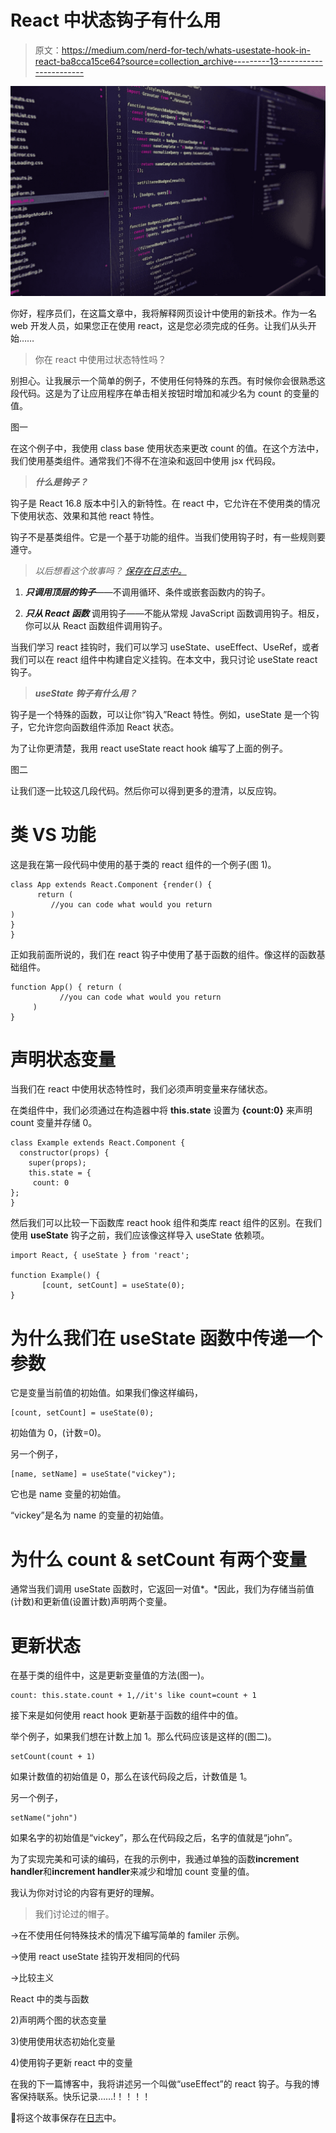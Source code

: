 # React 中状态钩子有什么用

> 原文：<https://medium.com/nerd-for-tech/whats-usestate-hook-in-react-ba8cca15ce64?source=collection_archive---------13----------------------->

![](img/bebe05dc2588ebe46a682cfa8f7e7221.png)

你好，程序员们，在这篇文章中，我将解释网页设计中使用的新技术。作为一名 web 开发人员，如果您正在使用 react，这是您必须完成的任务。让我们从头开始……

> 你在 react 中使用过状态特性吗？

别担心。让我展示一个简单的例子，不使用任何特殊的东西。有时候你会很熟悉这段代码。这是为了让应用程序在单击相关按钮时增加和减少名为 count 的变量的值。

图一

在这个例子中，我使用 class base 使用状态来更改 count 的值。在这个方法中，我们使用基类组件。通常我们不得不在渲染和返回中使用 jsx 代码段。

> ***什么是钩子？***

钩子是 React 16.8 版本中引入的新特性。在 react 中，它允许在不使用类的情况下使用状态、效果和其他 react 特性。

钩子不是基类组件。它是一个基于功能的组件。当我们使用钩子时，有一些规则要遵守。

> *以后想看这个故事吗？* [*保存在日志中。*](https://usejournal.com/?utm_source=medium.com&utm_medium=noteworthy_blog&utm_campaign=tech&utm_content=guest_post_read_later_text)

01) ***只调用顶层的钩子***——不调用循环、条件或嵌套函数内的钩子。

02) ***只从 React 函数*** 调用钩子——不能从常规 JavaScript 函数调用钩子。相反，你可以从 React 函数组件调用钩子。

当我们学习 react 挂钩时，我们可以学习 useState、useEffect、UseRef，或者我们可以在 react 组件中构建自定义挂钩。在本文中，我只讨论 useState react 钩子。

> ***useState 钩子有什么用？***

钩子是一个特殊的函数，可以让你“钩入”React 特性。例如，useState 是一个钩子，它允许您向函数组件添加 React 状态。

为了让你更清楚，我用 react useState react hook 编写了上面的例子。

图二

让我们逐一比较这几段代码。然后你可以得到更多的澄清，以反应钩。

# **类** VS 功能

这是我在第一段代码中使用的基于类的 react 组件的一个例子(图 1)。

```
class App extends React.Component {render() {
      return (
         //you can code what would you return
)
}
}
```

正如我前面所说的，我们在 react 钩子中使用了基于函数的组件。像这样的函数基础组件。

```
function App() { return (
           //you can code what would you return
     )
}
```

# 声明状态变量

当我们在 react 中使用状态特性时，我们必须声明变量来存储状态。

在类组件中，我们必须通过在构造器中将 **this.state** 设置为 **{count:0}** 来声明 count 变量并存储 0。

```
class Example extends React.Component {
  constructor(props) {
    super(props);
    this.state = {     
     count: 0    
};  
}
```

然后我们可以比较一下函数库 react hook 组件和类库 react 组件的区别。在我们使用 **useState** 钩子之前，我们应该像这样导入 useState 依赖项。

```
import React, { useState } from 'react';

function Example() {
       [count, setCount] = useState(0);
}
```

# 为什么我们在 useState 函数中传递一个参数

它是变量当前值的初始值。如果我们像这样编码，

```
[count, setCount] = useState(0);
```

初始值为 0，(计数=0)。

另一个例子，

```
[name, setName] = useState("vickey");
```

它也是 name 变量的初始值。

“vickey”是名为 name 的变量的初始值。

# **为什么 count & setCount** 有两个变量

通常当我们调用 useState 函数时，它返回一对值*。*因此，我们为存储当前值(计数)和更新值(设置计数)声明两个变量。

# 更新状态

在基于类的组件中，这是更新变量值的方法(图一)。

```
count: this.state.count + 1,//it's like count=count + 1
```

接下来是如何使用 react hook 更新基于函数的组件中的值。

举个例子，如果我们想在计数上加 1。那么代码应该是这样的(图二)。

```
setCount(count + 1)
```

如果计数值的初始值是 0，那么在该代码段之后，计数值是 1。

另一个例子，

```
setName("john")
```

如果名字的初始值是“vickey”，那么在代码段之后，名字的值就是“john”。

为了实现完美和可读的编码，在我的示例中，我通过单独的函数**increment handler**和**increment handler**来减少和增加 count 变量的值。

我认为你对讨论的内容有更好的理解。

> 我们讨论过的帽子。

→在不使用任何特殊技术的情况下编写简单的 familer 示例。

→使用 react useState 挂钩开发相同的代码

→比较主义

React 中的类与函数

2)声明两个图的状态变量

3)使用使用状态初始化变量

4)使用钩子更新 react 中的变量

在我的下一篇博客中，我将讲述另一个叫做“useEffect”的 react 钩子。与我的博客保持联系。快乐记录……!！！！！

📝将这个故事保存在[日志](https://usejournal.com/?utm_source=medium.com&utm_medium=noteworthy_blog&utm_campaign=tech&utm_content=guest_post_read_later_text)中。